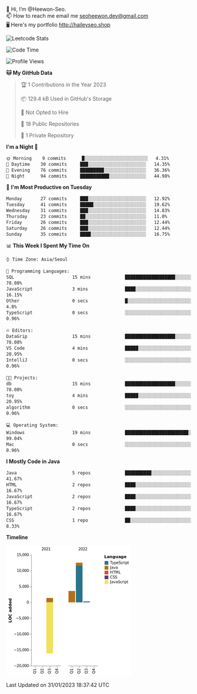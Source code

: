 👋 Hi, I’m @Heewon-Seo.  
📫 How to reach me email me seoheewon.dev@gmail.com   
🖥 Here's my portfolio http://haileyseo.shop

![Leetcode Stats](https://leetcode.card.workers.dev/?username=Heewon-Seo)

 <!--START_SECTION:waka-->
![Code Time](http://img.shields.io/badge/Code%20Time-202%20hrs%2019%20mins-blue)

![Profile Views](http://img.shields.io/badge/Profile%20Views-14-blue)

**🐱 My GitHub Data** 

> 🏆 1 Contributions in the Year 2023
 > 
> 📦 129.4 kB Used in GitHub's Storage 
 > 
> 🚫 Not Opted to Hire
 > 
> 📜 18 Public Repositories 
 > 
> 🔑 1 Private Repository 
 > 
**I'm a Night 🦉** 

```text
🌞 Morning    9 commits      █░░░░░░░░░░░░░░░░░░░░░░░░   4.31% 
🌆 Daytime    30 commits     ███░░░░░░░░░░░░░░░░░░░░░░   14.35% 
🌃 Evening    76 commits     █████████░░░░░░░░░░░░░░░░   36.36% 
🌙 Night      94 commits     ███████████░░░░░░░░░░░░░░   44.98%

```
📅 **I'm Most Productive on Tuesday** 

```text
Monday       27 commits     ███░░░░░░░░░░░░░░░░░░░░░░   12.92% 
Tuesday      41 commits     █████░░░░░░░░░░░░░░░░░░░░   19.62% 
Wednesday    31 commits     ███░░░░░░░░░░░░░░░░░░░░░░   14.83% 
Thursday     23 commits     ██░░░░░░░░░░░░░░░░░░░░░░░   11.0% 
Friday       26 commits     ███░░░░░░░░░░░░░░░░░░░░░░   12.44% 
Saturday     26 commits     ███░░░░░░░░░░░░░░░░░░░░░░   12.44% 
Sunday       35 commits     ████░░░░░░░░░░░░░░░░░░░░░   16.75%

```


📊 **This Week I Spent My Time On** 

```text
⌚︎ Time Zone: Asia/Seoul

💬 Programming Languages: 
SQL                      15 mins             ███████████████████░░░░░░   78.08% 
JavaScript               3 mins              ████░░░░░░░░░░░░░░░░░░░░░   16.15% 
Other                    0 secs              █░░░░░░░░░░░░░░░░░░░░░░░░   4.8% 
TypeScript               0 secs              ░░░░░░░░░░░░░░░░░░░░░░░░░   0.96%

🔥 Editors: 
DataGrip                 15 mins             ███████████████████░░░░░░   78.08% 
VS Code                  4 mins              █████░░░░░░░░░░░░░░░░░░░░   20.95% 
IntelliJ                 0 secs              ░░░░░░░░░░░░░░░░░░░░░░░░░   0.96%

🐱‍💻 Projects: 
db                       15 mins             ███████████████████░░░░░░   78.08% 
toy                      4 mins              █████░░░░░░░░░░░░░░░░░░░░   20.95% 
algorithm                0 secs              ░░░░░░░░░░░░░░░░░░░░░░░░░   0.96%

💻 Operating System: 
Windows                  19 mins             ████████████████████████░   99.04% 
Mac                      0 secs              ░░░░░░░░░░░░░░░░░░░░░░░░░   0.96%

```

**I Mostly Code in Java** 

```text
Java                     5 repos             ██████████░░░░░░░░░░░░░░░   41.67% 
HTML                     2 repos             ████░░░░░░░░░░░░░░░░░░░░░   16.67% 
JavaScript               2 repos             ████░░░░░░░░░░░░░░░░░░░░░   16.67% 
TypeScript               2 repos             ████░░░░░░░░░░░░░░░░░░░░░   16.67% 
CSS                      1 repo              ██░░░░░░░░░░░░░░░░░░░░░░░   8.33%

```


**Timeline**

![Chart not found](https://raw.githubusercontent.com/Heewon-Seo/Heewon-Seo/main/charts/bar_graph.png) 


 Last Updated on 31/01/2023 18:37:42 UTC
<!--END_SECTION:waka-->

